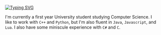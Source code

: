 [![Typing SVG](https://readme-typing-svg.demolab.com?font=Fira+Code&pause=1000&color=0EF71F&random=false&width=435&lines=Hello;Hello)](https://git.io/typing-svg)

I'm currently a first year University student studying Computer Science. I like to work with `C++` and `Python`, but I'm also fluent in `Java`, `Javascript`, and `Lua`. I also have some miniscule experience with `C#` and `C`.
